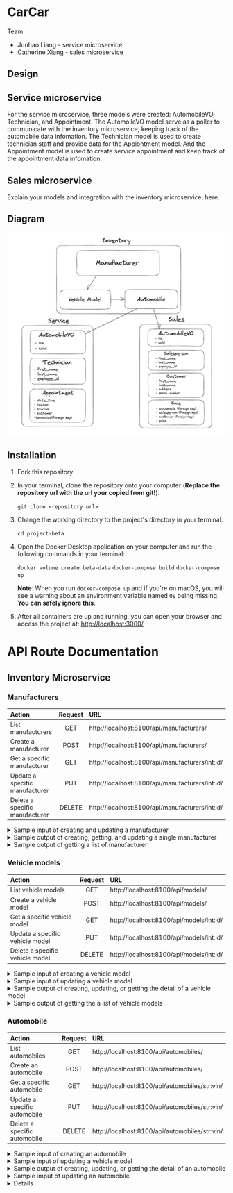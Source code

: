 # CarCar

Team:

* Junhao Liang - service microservice
* Catherine Xiang - sales microservice

## Design

## Service microservice

For the service microservice, three models were created: AutomobileVO, Technician, and Appointment. The AutomoileVO model serve as a poller to communicate with the inventory microservice,
keeping track of the automobile data infomation. The Technician model is used to create technician staff and provide data for the Appiontment model. And the Appointment model is used to
create service appointment and keep track of the appointment data infomation.

## Sales microservice

Explain your models and integration with the inventory
microservice, here.

## Diagram

![Carcar project diagram](/assets/images/Carcar%20diagram.png)

## Installation

1. Fork this repository
2. In your terminal, clone the repository onto your computer (**Replace the repository url with the url your copied from git!**).

    `git clone <repository url>`

3. Change the working directory to the project's directory in your terminal.

    `cd project-beta`

4. Open the Docker Desktop application on your computer and run the following commands in your terminal:

    `docker volume create beta-data`
    `docker-compose build`
    `docker-compose up`

   **Note**: When you run `docker-compose up` and if you're on macOS, you will see a warning about an environment variable named `OS` being missing. **You can safely ignore this**.

5. After all containers are up and running, you can open your browser and access the project at: <http://localhost:3000/>

# API Route Documentation

## Inventory Microservice

### Manufacturers

| Action                         | Request | URL                                             |
| :---                           | :----:  | :---                                            |
| List manufacturers             | GET     | http://localhost:8100/api/manufacturers/        |
| Create a manufacturer          | POST    | http://localhost:8100/api/manufacturers/        |
| Get a specific manufacturer    | GET     | http://localhost:8100/api/manufacturers/int:id/ |
| Update a specific manufacturer | PUT     | http://localhost:8100/api/manufacturers/int:id/ |
| Delete a specific manufacturer | DELETE  | http://localhost:8100/api/manufacturers/int:id/ |

<details>
    <summary>Sample input of creating and updating a manufacturer</summary>

    {
      "name": "Chrysler"
    }

</details>

<details>
    <summary>Sample output of creating, getting, and updating a single manufacturer</summary>

    {
      "href": "/api/manufacturers/1/",
      "id": 1,
      "name": "Chrysler"
    }

</details>

<details>
    <summary>Sample output of getting a list of manufacturer</summary>

    {
      "manufacturers": [
        {
          "href": "/api/manufacturers/1/",
          "id": 1,
          "name": "Daimler-Chrysler"
        }
      ]
    }

</details>

### Vehicle models

| Action                          | Request | URL                                      |
| :---                            | :----:  | :---                                     |
| List vehicle models             | GET     | http://localhost:8100/api/models/        |
| Create a vehicle model          | POST    | http://localhost:8100/api/models/        |
| Get a specific vehicle model    | GET     | http://localhost:8100/api/models/int:id/ |
| Update a specific vehicle model | PUT     | http://localhost:8100/api/models/int:id/ |
| Delete a specific vehicle model | DELETE  | http://localhost:8100/api/models/int:id/ |

<details>
    <summary>Sample input of creating a vehicle model</summary>

    {
      "name": "Sebring",
      "picture_url": "https://upload.wikimedia.org/wikipedia/commons/thumb/7/71/Chrysler_Sebring_front_20090302.jpg/320px-Chrysler_Sebring_front_20090302.jpg",
      "manufacturer_id": 1
    }

</details>

<details>
    <summary>Sample input of updating a vehicle model</summary>

    {
      "name": "Sebring",
      "picture_url": "https://upload.wikimedia.org/wikipedia/commons/thumb/7/71/Chrysler_Sebring_front_20090302.jpg/320px-Chrysler_Sebring_front_20090302.jpg"
    }

</details>

<details>
    <summary>Sample output of creating, updating, or getting the detail of a vehicle model</summary>

    {
      "href": "/api/models/1/",
      "id": 1,
      "name": "Sebring",
      "picture_url": "https://upload.wikimedia.org/wikipedia/commons/thumb/7/71/Chrysler_Sebring_front_20090302.jpg/320px-Chrysler_Sebring_front_20090302.jpg",
      "manufacturer": {
        "href": "/api/manufacturers/1/",
        "id": 1,
        "name": "Daimler-Chrysler"
      }
    }

</details>

<details>
    <summary>Sample output of getting the a list of vehicle models</summary>

    {
      "models": [
        {
          "href": "/api/models/1/",
          "id": 1,
          "name": "Sebring",
          "picture_url": "https://upload.wikimedia.org/wikipedia/commons/thumb/7/71/Chrysler_Sebring_front_20090302.jpg/320px-Chrysler_Sebring_front_20090302.jpg",
          "manufacturer": {
            "href": "/api/manufacturers/1/",
            "id": 1,
            "name": "Daimler-Chrysler"
          }
        }
      ]
    }

</details>

### Automobile

| Action                       | Request | URL                                            |
| :---                         | :----:  | :---                                           |
| List automobiles             | GET     | http://localhost:8100/api/automobiles/         |
| Create an automobile         | POST    | http://localhost:8100/api/automobiles/         |
| Get a specific automobile    | GET     | http://localhost:8100/api/automobiles/str:vin/ |
| Update a specific automobile | PUT     | http://localhost:8100/api/automobiles/str:vin/ |
| Delete a specific automobile | DELETE  | http://localhost:8100/api/automobiles/str:vin/ |

<details>
    <summary>Sample input of creating an automobile</summary>

    {
      "color": "red",
      "year": 2012,
      "vin": "1C3CC5FB2AN120174",
      "model_id": 1
    }

</details>

<details>
    <summary>Sample input of updating a vehicle model</summary>

    {
      "name": "Sebring",
      "picture_url": "https://upload.wikimedia.org/wikipedia/commons/thumb/7/71/Chrysler_Sebring_front_20090302.jpg/320px-Chrysler_Sebring_front_20090302.jpg"
    }

</details>

<details>
    <summary>Sample output of creating, updating, or getting the detail of an automobile</summary>

    {
      "href": "/api/automobiles/1C3CC5FB2AN120174/",
      "id": 1,
      "color": "yellow",
      "year": 2013,
      "vin": "1C3CC5FB2AN120174",
      "model": {
        "href": "/api/models/1/",
        "id": 1,
        "name": "Sebring",
        "picture_url": "https://upload.wikimedia.org/wikipedia/commons/thumb/7/71/Chrysler_Sebring_front_20090302.jpg/320px-Chrysler_Sebring_front_20090302.jpg",
        "manufacturer": {
          "href": "/api/manufacturers/1/",
          "id": 1,
          "name": "Daimler-Chrysler"
        }
      },
      "sold": false
    }

</details>

<details>
    <summary>Sample imput of updating an automobile</summary>

    {
      "color": "red",
      "year": 2012,
      "sold": true
    }

</details>

<details>
    <b>
    <summary>Sample output of getting the a list of automobiles</summary>
    <b>

    {
      "autos": [
        {
          "href": "/api/automobiles/1C3CC5FB2AN120174/",
          "id": 1,
          "color": "yellow",
          "year": 2013,
          "vin": "1C3CC5FB2AN120174",
          "model": {
            "href": "/api/models/1/",
            "id": 1,
            "name": "Sebring",
            "picture_url": "https://upload.wikimedia.org/wikipedia/commons/thumb/7/71/Chrysler_Sebring_front_20090302.jpg/320px-Chrysler_Sebring_front_20090302.jpg",
            "manufacturer": {
              "href": "/api/manufacturers/1/",
              "id": 1,
              "name": "Daimler-Chrysler"
            }
        },
        "sold": false
        }
      ]
    }

</details>

